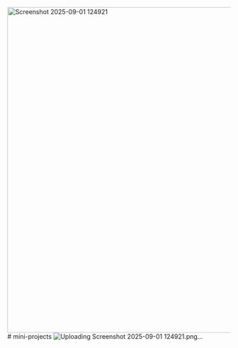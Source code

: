 <img width="956" height="735" alt="Screenshot 2025-09-01 124921" src="https://github.com/user-attachments/assets/fed92dca-2b10-4000-b5e0-dc199a4f45a1" /># mini-projects
![Uploading Screenshot<img width="1087" height="752" alt="Screenshot 2025-09-01 124837" src="https://github.com/user-attachments/assets/7c49e83f-b77d-48dc-ae25-ae7efd562246" />
 2025-09-01 124921.png…]()
